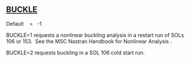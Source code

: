 ## [BUCKLE](https://help.hexagonmi.com/bundle/MSC_Nastran_2022.4/page/Nastran_Combined_Book/qrg/parameters/TOC.BUCKLE.xhtml)

Default    =    -1

BUCKLE=1 requests a nonlinear buckling analysis in a restart run of SOLs 106 or 153.  See the  MSC Nastran Handbook for Nonlinear Analysis .

BUCKLE=2 requests buckling in a SOL 106 cold start run.

